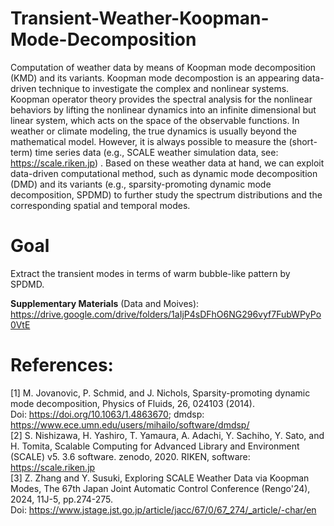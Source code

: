 # Transient-Weather-Koopman-Mode-Decomposition
Computation of weather data by means of Koopman mode decomposition (KMD) and its variants. Koopman mode decompostion is an appearing data-driven technique to investigate the complex and nonlinear systems.
Koopman operator theory provides the spectral analysis for the nonlinear behaviors by lifting the nonlinear dynamics into an infinite dimensional but linear system, which acts on the space of the observable functions.
In weather or climate modeling, the true dynamics is usually beyond the mathematical model. However, it is always possible to measure the (short-term) time series data (e.g., SCALE weather simulation data, see: https://scale.riken.jp) .
Based on these weather data at hand, we can exploit data-driven computational method, such as dynamic mode decomposition (DMD) and its variants (e.g., sparsity-promoting dynamic mode decomposition, SPDMD) to further study the spectrum distributions and the corresponding spatial and temporal modes.

# Goal
Extract the transient modes in terms of warm bubble-like pattern by SPDMD.  

**Supplementary Materials** (Data and Moives): https://drive.google.com/drive/folders/1aIjP4sDFhO6NG296vyf7FubWPyPo0VtE

# References:
[1] M. Jovanovic, P. Schmid, and J. Nichols, Sparsity-promoting dynamic mode decomposition, Physics of Fluids, 26, 024103 (2014).  
Doi: https://doi.org/10.1063/1.4863670; dmdsp: https://www.ece.umn.edu/users/mihailo/software/dmdsp/  
[2] S. Nishizawa, H. Yashiro, T. Yamaura, A. Adachi, Y. Sachiho, Y. Sato, and H. Tomita, Scalable Computing for Advanced Library and Environment (SCALE) v5. 3.6 software. 
zenodo, 2020. RIKEN, software: https://scale.riken.jp  
[3] Z. Zhang and Y. Susuki, Exploring SCALE Weather Data via Koopman Modes, The 67th Japan Joint Automatic Control Conference (Rengo'24), 2024, 11J-5, pp.274-275.  
Doi: https://www.jstage.jst.go.jp/article/jacc/67/0/67_274/_article/-char/en
